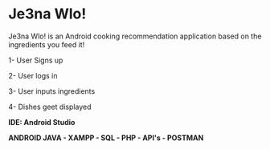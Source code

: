 # Je3na Wlo!

Je3na Wlo! is an Android cooking recommendation application based on the ingredients you feed it!

1- User Signs up

2- User logs in

3- User inputs ingredients

4- Dishes geet displayed

**IDE: Android Studio**

**ANDROID JAVA - XAMPP - SQL - PHP - API's - POSTMAN**
